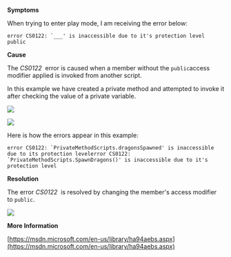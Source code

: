 

**Symptoms**



When trying to enter play mode, I am receiving the error below:


```
error CS0122: `___' is inaccessible due to it's protection level public
```


**Cause**



The  *CS0122*  error is caused when a member without the `public`access modifier applied is invoked from another script.



In this example we have created a private method and attempted to invoke it after checking the value of a private variable.



![](/hc/en-us/article_attachments/202357606/CS0122_a.png)



![](/hc/en-us/article_attachments/202357616/CS0122_b.png)



Here is how the errors appear in this example:


```
error CS0122: `PrivateMethodScripts.dragonsSpawned' is inaccessible due to its protection levelerror CS0122: `PrivateMethodScripts.SpawnDragons()' is inaccessible due to it's protection level
```


**Resolution**



The error  *CS0122*  is resolved by changing the member's access modifier to `public`.



![](/hc/en-us/article_attachments/202520863/CS0122_c.png)



**More Information**



[https://msdn.microsoft.com/en-us/library/ha94aebs.aspx](https://msdn.microsoft.com/en-us/library/ha94aebs.aspx)





